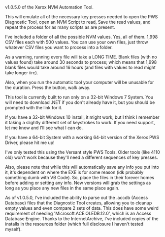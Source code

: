 v1.0.5.0 of the Xerox NVM Automation Tool.


This will emulate all of the necessary key presses needed to open the PWS Diagnostic Tool, open an NVM Script to read, Save the read values, and repeat the process for as many scripts as are present.

I've included a folder of all the possible NVM values. Yes, all of them. 1,998 CSV files each with 500 values. You can use your own files, just throw whatever CSV files you want to process into a folder.

As a warning, running every file will take a LONG TIME. Blank files (with no values found) take around 30 seconds to process; which means that 1,998 blank files would take around 16 hours (and files with values to read might take longer iirc).

Also, when you run the automatic tool your computer will be unusable for the duration. Press the button, walk away.


This tool is currently built to run only on a 32-bit Windows 7 System. You will need to download .NET if you don't already have it, but you should be prompted with the link for it.

If you have a 32-bit Windows 10 install, it might work, but I think I remember it taking a slightly different set of keystrokes to work. If you need support, let me know and I'll see what I can do.

If you have a 64-bit System with a working 64-bit version of the Xerox PWS Driver, please hit me up!


I've only tested this using the Versant style PWS Tools. Older tools (like 4110 old) won't work because they'll need a different sequences of key presses.


Also, please note that while this will automatically save any info you put into it, it's dependent on where the EXE is for some reason (idk probably something dumb with VB Code). 
So, place the files in their forever homes before adding or setting any info. New versions will grab the settings as long as you place any new files in the same place again.

As of v1.0.5.0, I've included the ability to parse out the .accdb (Access Database) files that the Diagnostic Tool creates, allowing you to cleanup empty values and even compare 2 sets of data.
This does have some weird requirement of needing 'Microsoft.ACE.OLEDB.12.0', which is an Access Database Engine. Thanks to the InternetArchive, I've included copies of the installs in the resources folder (which full disclosure I haven't tested myself).
